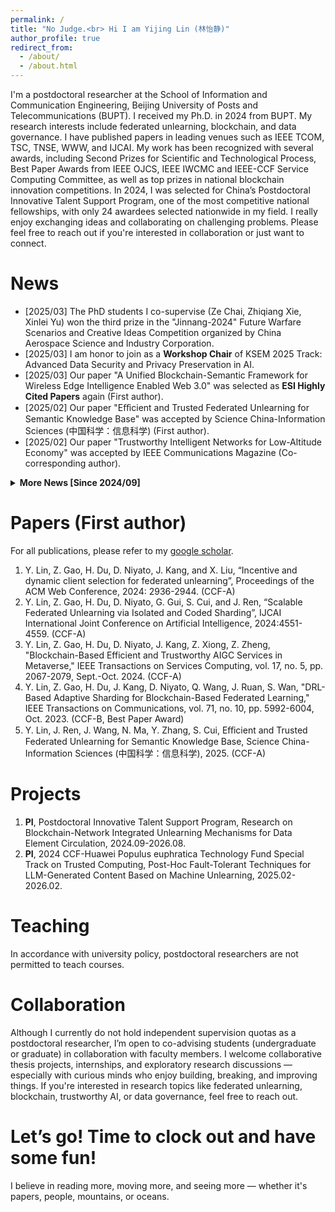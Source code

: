 ```yaml
---
permalink: /
title: "No Judge.<br> Hi I am Yijing Lin (林怡静)"
author_profile: true
redirect_from: 
  - /about/
  - /about.html
---
```


I'm a postdoctoral researcher at the School of Information and Communication Engineering, Beijing University of Posts and Telecommunications (BUPT). I received my Ph.D. in 2024 from BUPT. My research interests include federated unlearning, blockchain, and data governance. I have published papers in leading venues such as IEEE TCOM, TSC, TNSE, WWW, and IJCAI. My work has been recognized with several awards, including Second Prizes for Scientific and Technological Process, Best Paper Awards from IEEE OJCS, IEEE IWCMC and IEEE-CCF Service Computing Committee, as well as top prizes in national blockchain innovation competitions. In 2024, I was selected for China’s Postdoctoral Innovative Talent Support Program, one of the most competitive national fellowships, with only 24 awardees selected nationwide in my field. I really enjoy exchanging ideas and collaborating on challenging problems. Please feel free to reach out if you're interested in collaboration or just want to connect.

News
======
<div>
  <ul>
    <li>[2025/03] The PhD students I co-supervise (Ze Chai, Zhiqiang Xie, Xinlei Yu) won the third prize in the "Jinnang-2024" Future Warfare Scenarios and Creative Ideas Competition organized by China Aerospace Science and Industry Corporation.</li>
    <li>[2025/03] I am honor to join as a <strong>Workshop Chair</strong> of KSEM 2025 Track: Advanced Data Security and Privacy Preservation in AI.</li>
    <li>[2025/03] Our paper "A Unified Blockchain-Semantic Framework for Wireless Edge Intelligence Enabled Web 3.0" was selected as <strong>ESI Highly Cited Papers</strong> again (First author).</li>
    <li>[2025/02] Our paper "Eﬀicient and Trusted Federated Unlearning for Semantic Knowledge Base" was accepted by Science China-Information Sciences (中国科学：信息科学) (First author).</li>
    <li>[2025/02] Our paper "Trustworthy Intelligent Networks for Low-Altitude Economy" was accepted by IEEE Communications Magazine (Co-corresponding author).</li>
  </ul>

  <details>
    <summary><strong>More News [Since 2024/09]</strong></summary>
    <ul>
      <li>[2025/01] Our paper "Diffusion Model Empowered Efficient Data Distillation Method for Cloud-Edge Collaboration" was accepted by IEEE Transactions on Cognitive Communications and Networking (Co-corresponding author).</li>
      <li>[2024/12] I am invited as a <strong>Keynote Speaker</strong> at the Data Elements and Circulation Forum, China Data Conference. </li>
      <li>[2024/12] Our paper "Blockchain-Aided Secure Semantic Communication for AI-Generated Content in Metaverse" has been awarded the 2023 <strong>Best Paper Award</strong> from IEEE Open Journal of the Computer Society by the IEEE Computer Society Publications Board (First author).</li>
      <li>[2024/12] I am honor to join as an <strong>Executive Member</strong> of the Technical Committee on Blockchain, China Computer Federation (CCF).</li>
      <li>[2024/12] I am honor to join as a <strong>Youth Editorial Board Member</strong> of Blockchain Research and Applications (BCRA) (ESCI-indexed Journal).</li>
      <li>[2024/12] I am honor to join as a <strong>Guest Editor</strong> of Blockchains.</li>
      <li>[2024/11] I am honor to join as a <strong>Moderator</strong> of the 2024 ITSS Panel on Intelligent Transportation Systems Career Path to Net Zero.</li> 
      <li>[2024/09] I am honor to receive the <strong>40th Anniversary Honor Medal</strong> of Beijing University of Posts and Telecommunications in celebration of Teachers’ Day.</li>
      <li>[2024/09] Our paper "Blockchain-aided Secure Semantic Communication for AI-Generated Content in Metaverse" was selected by the <strong>IEEE ComSoc Best Readings</strong> Generative AI and Large Language Models for Networking</li>
    </ul>
  </details>
</div>

Papers (First author)
======
For all publications, please refer to my [google scholar](https://scholar.google.com/citations?user=aVK4rRkAAAAJ).

1. Y. Lin, Z. Gao, H. Du, D. Niyato, J. Kang, and X. Liu, “Incentive and dynamic client selection for federated unlearning”, Proceedings of the ACM Web Conference, 2024: 2936-2944. (CCF-A)
2. Y. Lin, Z. Gao, H. Du, D. Niyato, G. Gui, S. Cui, and J. Ren, “Scalable Federated Unlearning via Isolated and Coded Sharding”, IJCAI International Joint Conference on Artificial Intelligence, 2024:4551-4559. (CCF-A)
3. Y. Lin, Z. Gao, H. Du, D. Niyato, J. Kang, Z. Xiong, Z. Zheng, "Blockchain-Based Efficient and Trustworthy AIGC Services in Metaverse," IEEE Transactions on Services Computing, vol. 17, no. 5, pp. 2067-2079, Sept.-Oct. 2024. (CCF-A)
4. Y. Lin, Z. Gao, H. Du, J. Kang, D. Niyato, Q. Wang, J. Ruan, S. Wan, "DRL-Based Adaptive Sharding for Blockchain-Based Federated Learning," IEEE Transactions on Communications, vol. 71, no. 10, pp. 5992-6004, Oct. 2023. (CCF-B, Best Paper Award)
5. Y. Lin, J. Ren, J. Wang, N. Ma, Y. Zhang, S. Cui, Eﬀicient and Trusted Federated Unlearning for Semantic Knowledge Base, Science China-Information Sciences  (中国科学：信息科学), 2025. (CCF-A)

Projects
======
1. <strong>PI</strong>, Postdoctoral Innovative Talent Support Program, Research on Blockchain-Network Integrated Unlearning Mechanisms for Data Element Circulation, 2024.09-2026.08.
2. <strong>PI</strong>, 2024 CCF-Huawei Populus euphratica Technology Fund Special Track on Trusted Computing, Post-Hoc Fault-Tolerant Techniques for LLM-Generated Content Based on Machine Unlearning, 2025.02-2026.02.

Teaching
======
In accordance with university policy, postdoctoral researchers are not permitted to teach courses.

Collaboration
======
Although I currently do not hold independent supervision quotas as a postdoctoral researcher, I’m open to co-advising students (undergraduate or graduate) in collaboration with faculty members. I welcome collaborative thesis projects, internships, and exploratory research discussions — especially with curious minds who enjoy building, breaking, and improving things. If you're interested in research topics like federated unlearning, blockchain, trustworthy AI, or data governance, feel free to reach out. 

Let’s go! Time to clock out and have some fun!
======

I believe in reading more, moving more, and seeing more — whether it's papers, people, mountains, or oceans.

